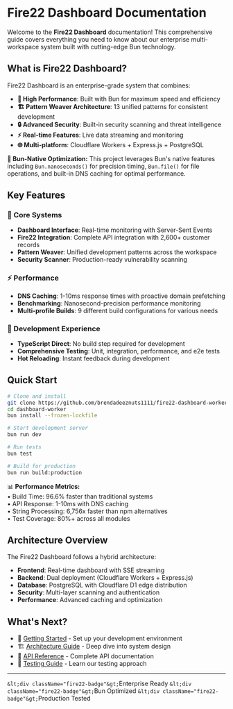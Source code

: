 # Fire22 Dashboard Documentation

Welcome to the **Fire22 Dashboard** documentation! This comprehensive guide
covers everything you need to know about our enterprise multi-workspace system
built with cutting-edge Bun technology.

## What is Fire22 Dashboard?

Fire22 Dashboard is an enterprise-grade system that combines:

- **🚀 High Performance**: Built with Bun for maximum speed and efficiency
- **🏗️ Pattern Weaver Architecture**: 13 unified patterns for consistent
  development
- **🔒 Advanced Security**: Built-in security scanning and threat intelligence
- **⚡ Real-time Features**: Live data streaming and monitoring
- **🌐 Multi-platform**: Cloudflare Workers + Express.js + PostgreSQL

<div className="bun-highlight">
<strong>🥖 Bun-Native Optimization:</strong> This project leverages Bun's native features including <code>Bun.nanoseconds()</code> for precision timing, <code>Bun.file()</code> for file operations, and built-in DNS caching for optimal performance.
</div>

## Key Features

### 🎯 Core Systems

- **Dashboard Interface**: Real-time monitoring with Server-Sent Events
- **Fire22 Integration**: Complete API integration with 2,600+ customer records
- **Pattern Weaver**: Unified development patterns across the workspace
- **Security Scanner**: Production-ready vulnerability scanning

### ⚡ Performance

- **DNS Caching**: 1-10ms response times with proactive domain prefetching
- **Benchmarking**: Nanosecond-precision performance monitoring
- **Multi-profile Builds**: 9 different build configurations for various needs

### 🔧 Development Experience

- **TypeScript Direct**: No build step required for development
- **Comprehensive Testing**: Unit, integration, performance, and e2e tests
- **Hot Reloading**: Instant feedback during development

## Quick Start

```bash
# Clone and install
git clone https://github.com/brendadeeznuts1111/fire22-dashboard-worker
cd dashboard-worker
bun install --frozen-lockfile

# Start development server
bun run dev

# Run tests
bun test

# Build for production
bun run build:production
```

<div className="performance-metric">
📊 <strong>Performance Metrics:</strong><br/>
• Build Time: 96.6% faster than traditional systems<br/>
• API Response: 1-10ms with DNS caching<br/>
• String Processing: 6,756x faster than npm alternatives<br/>
• Test Coverage: 80%+ across all modules
</div>

## Architecture Overview

The Fire22 Dashboard follows a hybrid architecture:

- **Frontend**: Real-time dashboard with SSE streaming
- **Backend**: Dual deployment (Cloudflare Workers + Express.js)
- **Database**: PostgreSQL with Cloudflare D1 edge distribution
- **Security**: Multi-layer scanning and authentication
- **Performance**: Advanced caching and optimization

## What's Next?

- 📖 [Getting Started](./getting-started) - Set up your development environment
- 🏗️ [Architecture Guide](/architecture/overview) - Deep dive into system design
- 🔌 [API Reference](/api/intro) - Complete API documentation
- 🧪 [Testing Guide](./development/testing) - Learn our testing approach

---

`&lt;div className="fire22-badge"&gt;`Enterprise Ready</div>
`&lt;div className="fire22-badge"&gt;`Bun Optimized</div>
`&lt;div className="fire22-badge"&gt;`Production Tested</div>
